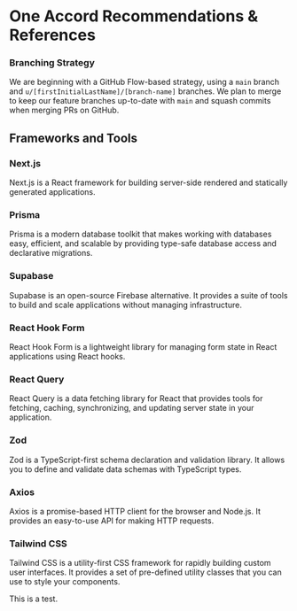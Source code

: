 # One Accord Recommendations & References

### Branching Strategy

We are beginning with a GitHub Flow-based strategy, using a `main` branch and `u/[firstInitialLastName]/[branch-name]` branches. We plan to merge to keep our feature branches up-to-date with `main` and squash commits when merging PRs on GitHub.

## Frameworks and Tools

### Next.js

Next.js is a React framework for building server-side rendered and statically generated applications.

### Prisma

Prisma is a modern database toolkit that makes working with databases easy, efficient, and scalable by providing type-safe database access and declarative migrations.

### Supabase

Supabase is an open-source Firebase alternative. It provides a suite of tools to build and scale applications without managing infrastructure.

### React Hook Form

React Hook Form is a lightweight library for managing form state in React applications using React hooks.

### React Query

React Query is a data fetching library for React that provides tools for fetching, caching, synchronizing, and updating server state in your application.

### Zod

Zod is a TypeScript-first schema declaration and validation library. It allows you to define and validate data schemas with TypeScript types.

### Axios

Axios is a promise-based HTTP client for the browser and Node.js. It provides an easy-to-use API for making HTTP requests.

### Tailwind CSS

Tailwind CSS is a utility-first CSS framework for rapidly building custom user interfaces. It provides a set of pre-defined utility classes that you can use to style your components.

This is a test.